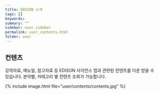 ```yaml
---
title: EDISON 소개
tags: []
keywords:
summary: ""
sidebar: user_sidebar
permalink: user_contents.html
folder: user
---
```


## 컨텐츠 

강의자료, 매뉴얼, 참고자료 등 EDISON 사이언스 앱과 관련된 컨텐츠를 다운 받을 수 있습니다. 분야별, 카테고리 별 컨텐츠 조회가 가능합니다. 

{% include image.html file="user/contents/contents.jpg" %}

